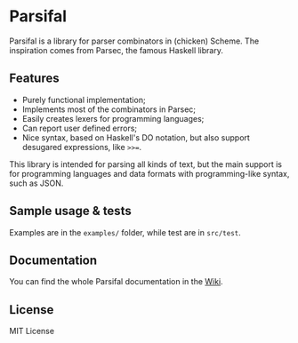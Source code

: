 Parsifal
========

Parsifal is a library for parser combinators in (chicken) Scheme. The inspiration comes from Parsec, the famous Haskell library.

Features
--------

- Purely functional implementation;
- Implements most of the combinators in Parsec;
- Easily creates lexers for programming languages;
- Can report user defined errors;
- Nice syntax, based on Haskell's DO notation, but also support desugared
  expressions, like `>>=`.

This library is intended for parsing all kinds of text, but the main support is
for programming languages and data formats with programming-like syntax, such
as JSON.

Sample usage & tests
--------------------
Examples are in the `examples/` folder, while test are in `src/test`.

Documentation
-------------
You can find the whole Parsifal documentation in the [Wiki](https://github.com/mbal/parsifal/wiki/First-steps).

License
-------
MIT License

